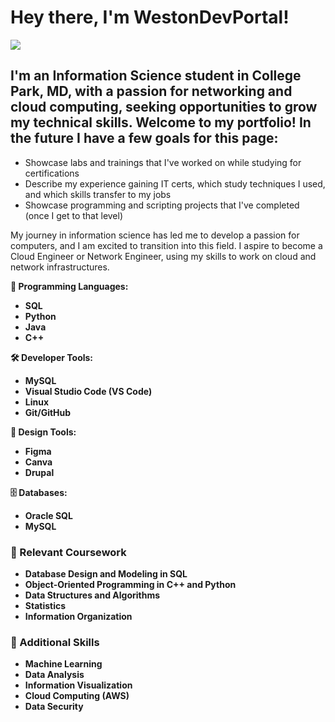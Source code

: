 # Hey there, I'm WestonDevPortal!
<a href="www.linkedin.com/in/weston-marhefka-320b10274"><img src="https://img.shields.io/badge/-LinkedIn-0072b1?&style=for-the-badge&logo=linkedin&logoColor=white" /></a>

## I'm an Information Science student in College Park, MD, with a passion for networking and cloud computing, seeking opportunities to grow my technical skills. Welcome to my portfolio! In the future I have a few goals for this page:
* Showcase labs and trainings that I've worked on while studying for certifications
* Describe my experience gaining IT certs, which study techniques I used, and which skills transfer to my jobs
* Showcase programming and scripting projects that I've completed (once I get to that level)

My journey in information science has led me to develop a passion for computers, and I am excited to transition into this field. I aspire to become a Cloud Engineer or Network Engineer, using my skills to work on cloud and network infrastructures.

**🔧 Programming Languages:**
- **SQL**
- **Python**
- **Java**
- **C++**

**🛠 Developer Tools:**
- **MySQL**
- **Visual Studio Code (VS Code)**
- **Linux**
- **Git/GitHub**

**🎨 Design Tools:**
- **Figma**
- **Canva**
- **Drupal**

**🗄 Databases:**
- **Oracle SQL**
- **MySQL**

### 📘 Relevant Coursework

- **Database Design and Modeling in SQL**
- **Object-Oriented Programming in C++ and Python**
- **Data Structures and Algorithms**
- **Statistics**
- **Information Organization**

### 🌟 Additional Skills

- **Machine Learning**
- **Data Analysis**
- **Information Visualization**
- **Cloud Computing (AWS)**
- **Data Security**

